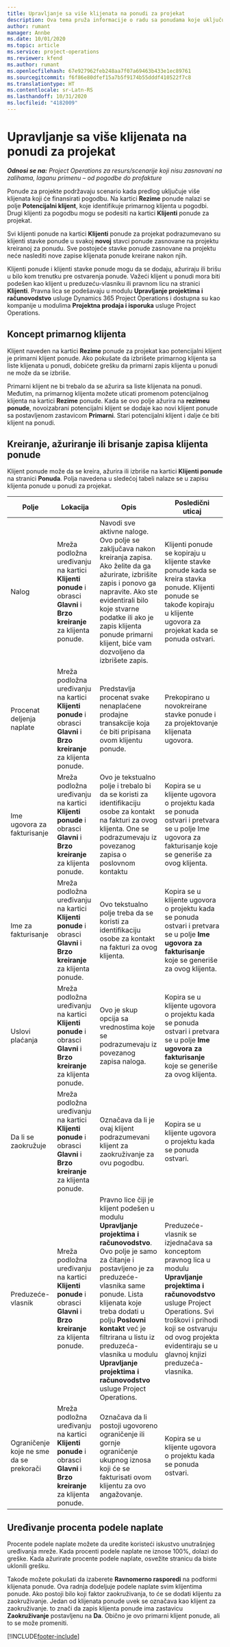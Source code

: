 ```yaml
---
title: Upravljanje sa više klijenata na ponudi za projekat
description: Ova tema pruža informacije o radu sa ponudama koje uključuju više klijenata koji će finansirati projekat.
author: rumant
manager: Annbe
ms.date: 10/01/2020
ms.topic: article
ms.service: project-operations
ms.reviewer: kfend
ms.author: rumant
ms.openlocfilehash: 67e927962feb248aa7f07a69463b433e1ec89761
ms.sourcegitcommit: f6f86e80dfef15a7b5f9174b55dddf410522f7c8
ms.translationtype: HT
ms.contentlocale: sr-Latn-RS
ms.lasthandoff: 10/31/2020
ms.locfileid: "4182009"
---
```

# <a name="manage-multiple-customers-on-a-project-quote"></a>Upravljanje sa više klijenata na ponudi za projekat

_**Odnosi se na:** Project Operations za resurs/scenarije koji nisu zasnovani na zalihama, laganu primenu – od pogodbe do profakture_

Ponude za projekte podržavaju scenario kada predlog uključuje više klijenata koji će finansirati pogodbu. Na kartici **Rezime** ponude nalazi se polje **Potencijalni klijent**, koje identifikuje primarnog klijenta u pogodbi. Drugi klijenti za pogodbu mogu se podesiti na kartici **Klijenti** ponude za projekat.

Svi klijenti ponude na kartici **Klijenti** ponude za projekat podrazumevano su klijenti stavke ponude u svakoj **novoj** stavci ponude zasnovane na projektu kreiranoj za ponudu. Sve postojeće stavke ponude zasnovane na projektu neće naslediti nove zapise klijenata ponude kreirane nakon njih.

Klijenti ponude i klijenti stavke ponude mogu da se dodaju, ažuriraju ili brišu u bilo kom trenutku pre ostvarenja ponude. Važeći klijent u ponudi mora biti podešen kao klijent u preduzeću-vlasniku ili pravnom licu na stranici **Klijenti**. Pravna lica se podešavaju u modulu **Upravljanje projektima i računovodstvo** usluge Dynamics 365 Project Operations i dostupna su kao kompanije u modulima **Projektna prodaja i isporuka** usluge Project Operations.

## <a name="concept-of-a-primary-customer"></a>Koncept primarnog klijenta

Klijent naveden na kartici **Rezime** ponude za projekat kao potencijalni klijent je primarni klijent ponude. Ako pokušate da izbrišete primarnog klijenta sa liste klijenata u ponudi, dobićete grešku da primarni zapis klijenta u ponudi ne može da se izbriše.

Primarni klijent ne bi trebalo da se ažurira sa liste klijenata na ponudi. Međutim, na primarnog klijenta možete uticati promenom potencijalnog klijenta na kartici **Rezime** ponude. Kada se ovo polje ažurira na **rezimeu ponude**, novoizabrani potencijalni klijent se dodaje kao novi klijent ponude sa postavljenom zastavicom **Primarni**. Stari potencijalni klijent i dalje će biti klijent na ponudi.

## <a name="create-update-or-delete-a-quote-customer-record"></a>Kreiranje, ažuriranje ili brisanje zapisa klijenta ponude

Klijent ponude može da se kreira, ažurira ili izbriše na kartici **Klijenti ponude** na stranici **Ponuda**. Polja navedena u sledećoj tabeli nalaze se u zapisu klijenta ponude u ponudi za projekat.

| **Polje** | **Lokacija** | **Opis** | **Posledični uticaj** |
| --- | --- | --- | --- |
| Nalog | Mreža podložna uređivanju na kartici **Klijenti ponude** i obrasci **Glavni** i **Brzo kreiranje** za klijenta ponude. | Navodi sve aktivne naloge. Ovo polje se zaključava nakon kreiranja zapisa. Ako želite da ga ažurirate, izbrišite zapis i ponovo ga napravite. Ako ste evidentirali bilo koje stvarne podatke ili ako je zapis klijenta ponude primarni klijent, biće vam dozvoljeno da izbrišete zapis. | Klijenti ponude se kopiraju u klijente stavke ponude kada se kreira stavka ponude. Klijenti ponude se takođe kopiraju u klijente ugovora za projekat kada se ponuda ostvari. |
| Procenat deljenja naplate | Mreža podložna uređivanju na kartici **Klijenti ponude** i obrasci **Glavni** i **Brzo kreiranje** za klijenta ponude. | Predstavlja procenat svake nenaplaćene prodajne transakcije koja će biti pripisana ovom klijentu ponude. | Prekopirano u novokreirane stavke ponude i za projektovanje klijenata ugovora. |
| Ime ugovora za fakturisanje | Mreža podložna uređivanju na kartici **Klijenti ponude** i obrasci **Glavni** i **Brzo kreiranje** za klijenta ponude. | Ovo je tekstualno polje i trebalo bi da se koristi za identifikaciju osobe za kontakt na fakturi za ovog klijenta. One se podrazumevaju iz povezanog zapisa o poslovnom kontaktu | Kopira se u klijente ugovora o projektu kada se ponuda ostvari i pretvara se u polje Ime ugovora za fakturisanje koje se generiše za ovog klijenta. |
| Ime za fakturisanje | Mreža podložna uređivanju na kartici **Klijenti ponude** i obrasci **Glavni** i **Brzo kreiranje** za klijenta ponude. | Ovo tekstualno polje treba da se koristi za identifikaciju osobe za kontakt na fakturi za ovog klijenta. | Kopira se u klijente ugovora o projektu kada se ponuda ostvari i pretvara se u polje **Ime ugovora za fakturisanje** koje se generiše za ovog klijenta. |
| Uslovi plaćanja | Mreža podložna uređivanju na kartici **Klijenti ponude** i obrasci **Glavni** i **Brzo kreiranje** za klijenta ponude. | Ovo je skup opcija sa vrednostima koje se podrazumevaju iz povezanog zapisa naloga. | Kopira se u klijente ugovora o projektu kada se ponuda ostvari i pretvara se u polje **Ime ugovora za fakturisanje** koje se generiše za ovog klijenta. |
| Da li se zaokružuje | Mreža podložna uređivanju na kartici **Klijenti ponude** i obrasci **Glavni** i **Brzo kreiranje** za klijenta ponude. | Označava da li je ovaj klijent podrazumevani klijent za zaokruživanje za ovu pogodbu. | Kopira se u klijente ugovora o projektu kada se ponuda ostvari. |
| Preduzeće-vlasnik | Mreža podložna uređivanju na kartici **Klijenti ponude** i obrasci **Glavni** i **Brzo kreiranje** za klijenta ponude. | Pravno lice čiji je klijent podešen u modulu **Upravljanje projektima i računovodstvo**. Ovo polje je samo za čitanje i postavljeno je za preduzeće-vlasnika same ponude. Lista klijenata koje treba dodati u polju **Poslovni kontakt** već je filtrirana u listu iz preduzeća-vlasnika u modulu **Upravljanje projektima i računovodstvo** usluge Project Operations. | Preduzeće-vlasnik se izjednačava sa konceptom pravnog lica u modulu **Upravljanje projektima i računovodstvo** usluge Project Operations. Svi troškovi i prihodi koji se ostvaruju od ovog projekta evidentiraju se u glavnoj knjizi preduzeća-vlasnika. |
| Ograničenje koje ne sme da se prekorači | Mreža podložna uređivanju na kartici **Klijenti ponude** i obrasci **Glavni** i **Brzo kreiranje** za klijenta ponude. | Označava da li postoji ugovoreno ograničenje ili gornje ograničenje ukupnog iznosa koji će se fakturisati ovom klijentu za ovo angažovanje. | Kopira se u klijente ugovora o projektu kada se ponuda ostvari. |

## <a name="editing-billing-split-percentages"></a>Uređivanje procenta podele naplate

Procente podele naplate možete da uredite koristeći iskustvo unutrašnjeg uređivanja mreže. Kada procenti podele naplate ne iznose 100%, dolazi do greške. Kada ažurirate procente podele naplate, osvežite stranicu da biste uklonili grešku.

Takođe možete pokušati da izaberete **Ravnomerno rasporedi** na podformi klijenata ponude. Ova radnja dodeljuje podele naplate svim klijentima ponude. Ako postoji bilo koji faktor zaokruživanja, to će se dodati klijentu za zaokruživanje. Jedan od klijenata ponude uvek se označava kao klijent za zaokruživanje. to znači da zapis klijenta ponude ima zastavicu **Zaokruživanje** postavljenu na **Da**. Obično je ovo primarni klijent ponude, ali to se može promeniti.


[!INCLUDE[footer-include](../includes/footer-banner.md)]